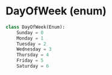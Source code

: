 # DayOfWeek (enum)

```python
class DayOfWeek(Enum):
    Sunday = 0
    Monday = 1
    Tuesday = 2
    Wednesday = 3
    Thursday = 4
    Friday = 5
    Saturday = 6
```

